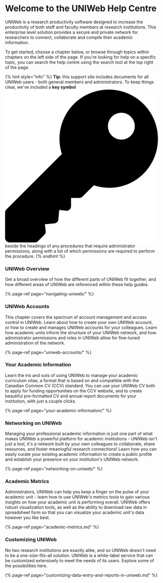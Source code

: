 # Welcome to the UNIWeb Help Centre

UNIWeb is a research productivity software designed to increase the productivity of both staff and faculty members at research institutions. This enterprise level solution provides a secure and private network for researchers to connect, collaborate and compile their academic information. 

To get started, choose a chapter below, or browse through topics within chapters on the left side of the page. If you're looking for help on a specific topic, you can search the help centre using the search tool at the top right of the page.

{% hint style="info" %}
**Tip:** this support site includes documents for all UNIWeb users - both general members and administrators. To keep things clear, we've included a **key symbol** ![](.gitbook/assets/key.svg) beside the headings of any procedures that require administrator permissions, along with a list of which permissions are required to perform the procedure.
{% endhint %}

### UNIWeb Overview

Get a broad overview of how the different parts of UNIWeb fit together, and how different areas of UNIWeb are referenced within these help guides.

{% page-ref page="navigating-uniweb/" %}

### UNIWeb Accounts

This chapter covers the spectrum of account management and access control in UNIWeb. Learn about how to create your own UNIWeb account, or how to create and manages UNIWeb accounts for your colleagues. Learn how academic units inform the structure of your UNIWeb network, and how administrator permissions and roles in UNIWeb allow for fine-tuned administration of the network.

{% page-ref page="uniweb-accounts/" %}

### Your Academic Information

Learn the ins and outs of using UNIWeb to manage your academic curriculum vitae, a format that is based on and compatible with the Canadian Common CV \(CCV\) standard. You can use your UNIWeb CV both to apply for funding opportunities on the CCV website, and to create beautiful pre-formatted CV and annual report documents for your institution, with just a couple clicks.

{% page-ref page="your-academic-information/" %}

### Networking on UNIWeb

Managing your professional academic information is just one part of what makes UNIWeb a powerful platform for academic institutions - UNIWeb isn't just a tool, it's a network built by your own colleagues to collaborate, share resources, and foster meaningful research connections! Learn how you can easily curate your existing academic information to create a public profile and establish your presence on your institution's UNIWeb network.

{% page-ref page="networking-on-uniweb/" %}

### Academic Metrics

Administrators, UNIWeb can help you keep a finger on the pulse of your academic unit - learn how to use UNIWeb's metrics tools to gain various insights on how your academic unit is performing overall. UNIWeb offers robust visualization tools, as well as the ability to download raw data in spreadsheet form so that you can visualize your academic unit's data however you like best.

{% page-ref page="academic-metrics.md" %}

### Customizing UNIWeb

No two research institutions are exactly alike, and so UNIWeb doesn't need to be a one-size-fits-all solution. UNIWeb is a white-label service that can be customized extensively to meet the needs of its users. Explore some of the possibilities here.

{% page-ref page="customizing-data-entry-and-reports-in-uniweb.md" %}

